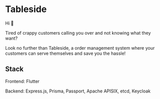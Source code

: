 # Tableside

Hi 👋

Tired of crappy customers calling you over and not knowing what they want?

Look no further than Tableside, a order management system where your customers can serve themselves and save you the hassle!

## Stack

Frontend: Flutter

Backend: Express.js, Prisma, Passport, Apache APISIX, etcd, Keycloak
